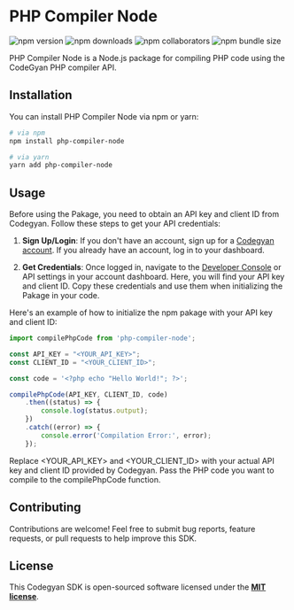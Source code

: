 # PHP Compiler Node

![npm version](https://img.shields.io/npm/v/php-compiler-node)
![npm downloads](https://img.shields.io/npm/dt/php-compiler-node)
![npm collaborators](https://img.shields.io/npm/collaborators/php-compiler-node)
![npm bundle size](https://img.shields.io/bundlephobia/minzip/php-compiler-node)

PHP Compiler Node is a Node.js package for compiling PHP code using the CodeGyan PHP compiler API.

## Installation

You can install PHP Compiler Node via npm or yarn:

```bash
# via npm
npm install php-compiler-node

# via yarn
yarn add php-compiler-node
```

## Usage
Before using the Pakage, you need to obtain an API key and client ID from Codegyan. Follow these steps to get your API credentials:

1. **Sign Up/Login**: If you don't have an account, sign up for a [Codegyan account](https://codegyan.in/account/signup.php). If you already have an account, log in to your dashboard.

2. **Get Credentials**: Once logged in, navigate to the [Developer Console](https://developer.codegyan.in/) or API settings in your account dashboard. Here, you will find your API key and client ID. Copy these credentials and use them when initializing the Pakage in your code.

Here's an example of how to initialize the npm pakage with your API key and client ID:

```js
import compilePhpCode from 'php-compiler-node';

const API_KEY = "<YOUR_API_KEY>";
const CLIENT_ID = "<YOUR_CLIENT_ID>";

const code = '<?php echo "Hello World!"; ?>';

compilePhpCode(API_KEY, CLIENT_ID, code)
    .then((status) => {
        console.log(status.output);
    })
    .catch((error) => {
        console.error('Compilation Error:', error);
    });
```
Replace <YOUR_API_KEY> and <YOUR_CLIENT_ID> with your actual API key and client ID provided by Codegyan. Pass the PHP code you want to compile to the compilePhpCode function.

## Contributing
Contributions are welcome! Feel free to submit bug reports, feature requests, or pull requests to help improve this SDK.

## License
This Codegyan SDK is open-sourced software licensed under the **[MIT license](https://opensource.org/licenses/MIT)**.

